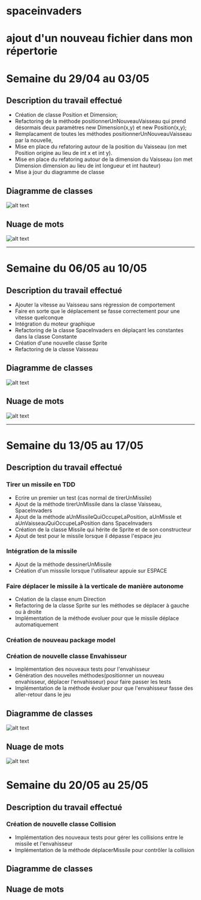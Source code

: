 # spaceinvaders
# ajout d'un nouveau fichier dans mon répertorie

# Semaine du 29/04 au 03/05
## Description du travail effectué
   * Création de classe Position et Dimension;
   * Refactoring de la méthode positionnerUnNouveauVaisseau qui prend désormais deux paramètres new Dimension(x,y) et new Position(x,y);
   * Remplacament de toutes les méthodes positionnerUnNouveauVaisseau par la nouvelle,
   * Mise en place du refatoring autour de la position du Vaisseau (on met Position origine au lieu de int x et int y).
   * Mise en place du refatoring autour de la dimension du Vaisseau (on met Dimension dimension au lieu de int longueur et int hauteur)
   * Mise à jour du diagramme de classe
## Diagramme de classes
   ![alt text](https://github.com/ruizhengxu/spaceinvaders/blob/master/imageDiagramClass/spaceInvadersDiagramClass.png)
## Nuage de mots
   ![alt text](https://github.com/ruizhengxu/spaceinvaders/blob/master/imageWordCloud/spaceinvadersWordCloud.png)

---

# Semaine du 06/05 au 10/05
## Description du travail effectué
   * Ajouter la vitesse au Vaisseau sans régression de comportement
   * Faire en sorte que le déplacement se fasse correctement pour une vitesse quelconque
   * Intégration du moteur graphique
   * Refactoring de la classe SpaceInvaders en déplaçant les constantes dans la classe Constante
   * Création d'une nouvelle classe Sprite
   * Refactoring de la classe Vaisseau
   
## Diagramme de classes
   ![alt text](https://github.com/ruizhengxu/spaceinvaders/blob/master/imageDiagramClass/spaceInvadersDiagramClass2.png)

## Nuage de mots
   ![alt text](https://github.com/ruizhengxu/spaceinvaders/blob/master/imageWordCloud/spaceinvadersWordCloud2.png)

---

# Semaine du 13/05 au 17/05
## Description du travail effectué
   ### Tirer un missile en TDD 
   * Ecrire un premier un test (cas normal de tirerUnMissile)
   * Ajout de la méthode tirerUnMissile dans la classe Vaisseau, SpaceInvaders
   * Ajout de la méthode aUnMissileQuiOccupeLaPosition, aUnMissle et aUnVaisseauQuiOccupeLaPosition dans SpaceInvaders
   * Création de la classe Missile qui hérite de Sprite et de son constructeur
   * Ajout de test pour le missile lorsque il dépasse l'espace jeu
   
   ### Intégration de la missile
   * Ajout de la méthode dessinerUnMissile
   * Création d'un misssile lorsque l'utilisateur appuie sur ESPACE
   
   ### Faire déplacer le missile à la verticale de manière autonome
   * Création de la classe enum Direction
   * Refactoring de la classe Sprite sur les méthodes se déplacer à gauche ou à droite
   * Implémentation de la méthode evoluer pour que le missile déplace automatiquement
   
   ### Création de nouveau package model
   
   ### Création de nouvelle classe Envahisseur
   * Implémentation des nouveaux tests pour l'envahisseur
   * Génération des nouvelles méthodes(positionner un nouveau envahisseur, déplacer l'envahisseur) pour faire passer les tests
   * Implémentation de la méthode évoluer pour que l'envahisseur fasse des aller-retour dans le jeu

## Diagramme de classes
   ![alt text](https://github.com/ruizhengxu/spaceinvaders/blob/master/imageDiagramClass/spaceInvadersDiagramClass3.png)

## Nuage de mots
   ![alt text](https://github.com/ruizhengxu/spaceinvaders/blob/master/imageWordCloud/spaceinvadersWordCloud3.png)

# Semaine du 20/05 au 25/05
## Description du travail effectué
   ### Création de nouvelle classe Collision
   * Implémentation des nouveaux tests pour gérer les collisions entre le missile et l'envahisseur
   * Implémentation de la méthode déplacerMissile pour contrôler la collision

## Diagramme de classes



## Nuage de mots
